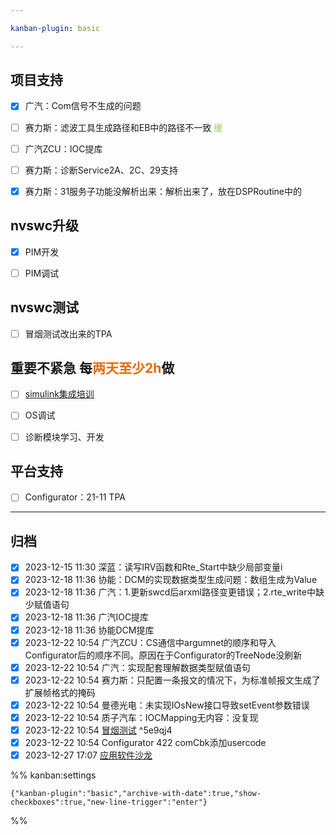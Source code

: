 ```yaml
---

kanban-plugin: basic

---
```


## 项目支持

- [x] 广汽：Com信号不生成的问题
- [ ] 赛力斯：滤波工具生成路径和EB中的路径不一致 <font color="#92d050">缓</font>
- [ ] 广汽ZCU：IOC提库
- [ ] 赛力斯：诊断Service2A、2C、29支持
- [x] 赛力斯：31服务子功能没解析出来：解析出来了，放在DSPRoutine中的


## nvswc升级

- [x] PIM开发
- [ ] PIM调试


## nvswc测试

- [ ] 冒烟测试改出来的TPA


## 重要不紧急 每<font color="#e36c09">两天至少2h</font>做

- [ ] [simulink集成培训](simulink集成培训.md)
- [ ] OS调试
- [ ] 诊断模块学习、开发


## 平台支持

- [ ] Configurator：21-11 TPA


***

## 归档

- [x] 2023-12-15 11:30 深蓝：读写IRV函数和Rte_Start中缺少局部变量i
- [x] 2023-12-18 11:36 协能：DCM的实现数据类型生成问题：数组生成为Value
- [x] 2023-12-18 11:36 广汽：1.更新swcd后arxml路径变更错误；2.rte_write中缺少赋值语句
- [x] 2023-12-18 11:36 广汽IOC提库
- [x] 2023-12-18 11:36 协能DCM提库
- [x] 2023-12-22 10:54 广汽ZCU：CS通信中argumnet的顺序和导入Configurator后的顺序不同。原因在于Configurator的TreeNode没刷新
- [x] 2023-12-22 10:54 广汽：实现配套理解数据类型赋值语句
- [x] 2023-12-22 10:54 赛力斯：只配置一条报文的情况下，为标准帧报文生成了扩展帧格式的掩码
- [x] 2023-12-22 10:54 曼德光电：未实现IOsNew接口导致setEvent参数错误
- [x] 2023-12-22 10:54 质子汽车：IOCMapping无内容：没复现
- [x] 2023-12-22 10:54 [冒烟测试](冒烟测试.md) ^5e9qj4
- [x] 2023-12-22 10:54 Configurator 422 comCbk添加usercode
- [x] 2023-12-27 17:07 [应用软件沙龙](应用软件沙龙.md)

%% kanban:settings
```
{"kanban-plugin":"basic","archive-with-date":true,"show-checkboxes":true,"new-line-trigger":"enter"}
```
%%